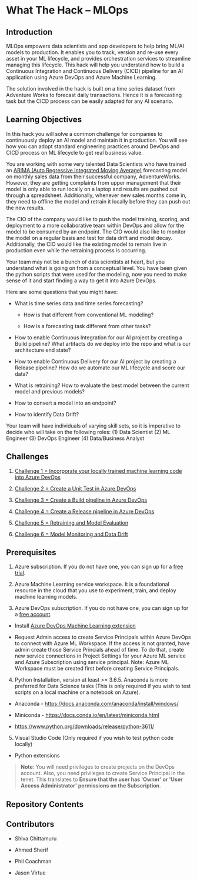 # What The Hack – MLOps

## Introduction

MLOps empowers data scientists and app developers to help bring ML/AI models to
production. It enables you to track, version and re-use every asset in your ML
lifecycle, and provides orchestration services to streamline managing this
lifecycle. This hack will help you understand how to build a Continuous
Integration and Continuous Delivery (CICD) pipeline for an AI application using
Azure DevOps and Azure Machine Learning.

The solution involved in the hack is built on a time series dataset from
Adventure Works to forecast daily transactions. Hence it is a forecasting task
but the CICD process can be easily adapted for any AI scenario.

## Learning Objectives

In this hack you will solve a common challenge for companies to continuously
deploy an AI model and maintain it in production. You will see how you can adopt
standard engineering practices around DevOps and CICD process on ML lifecycle to
get real business value.

You are working with some very talented Data Scientists who have trained an [ARIMA (Auto Regressive Integrated Moving Average)](https://en.wikipedia.org/wiki/Autoregressive_integrated_moving_average) forecasting model on monthly sales data from their successful company, AdventureWorks. However, they are getting complaints from upper management that their model is only able to run locally on a laptop and results are pushed out through a spreadsheet. Additionally, whenever new sales months come in, they need to offline the model and retrain it locally before they can push out the new results.

The CIO of the company would like to push the model training, scoring, and deployment to a more collaborative team within DevOps and allow for the model to be consumed by an endpoint. The CIO would also like to monitor the model on a regular basis and test for data drift and model decay. Additionally, the CIO would like the existing model to remain live in production even while the retraining process is occurring.

Your team may not be a bunch of data scientists at heart, but you understand what is going on from a conceptual level.  You have been given the python scripts that were used for the modeling, now you need to make sense of it and start finding a way to get it into Azure DevOps.

Here are some questions that you might have:

- What is time series data and time series forecasting?

  - How is that different from conventional ML modeling?

  - How is a forecasting task different from other tasks?

- How to enable Continuous Integration for our AI project by creating a Build
  pipeline? What artifacts do we deploy into the repo and what is our
  architecture end state?

- How to enable Continuous Delivery for our AI project by creating a Release
  pipeline? How do we automate our ML lifecycle and score our data?

- What is retraining? How to evaluate the best model between the current model
  and previous models?

- How to convert a model into an endpoint?

- How to identify Data Drift?

Your team will have individuals of varying skill sets, so it is imperative to decide who will take on the following roles:
(1) Data Scientist
(2) ML Engineer
(3) DevOps Engineer
(4) Data/Business Analyst

## Challenges

1.  [Challenge 1 = Incorporate your locally trained machine learning code into Azure DevOps](Student/01-TimeSeriesForecasting.md)

2.  [Challenge 2 = Create a Unit Test in Azure
    DevOps](Student/02-UnitTesting.md)

3.  [Challenge 3 = Create a Build pipeline in Azure
    DevOps](Student/03-BuildPipeline.md)

4.  [Challenge 4 = Create a Release pipeline in Azure
    DevOps](Student/04-ReleasePipeline.md)

5.  [Challenge 5 = Retraining and Model
    Evaluation](Student/05-RetrainingAndEvaluation.md)

6.  [Challenge 6 = Model Monitoring and Data Drift](Student/06-MonitorDataDrift.md)

## Prerequisites

1.  Azure subscription. If you do not have one, you can sign up for a [free
  trial](https://azure.microsoft.com/en-us/free/).  

2.  Azure Machine Learning service workspace. It is a foundational resource in
  the cloud that you use to experiment, train, and deploy machine learning
  models.

3.  Azure DevOps subscription. If you do not have one, you can sign up for a
  [free account](https://azure.microsoft.com/en-us/services/devops/).

  - Install [Azure DevOps Machine Learning
    extension](https://marketplace.visualstudio.com/items?itemName=ms-air-aiagility.vss-services-azureml)
    
  - Request Admin access to create Service Principals within Azure DevOps to connect with Azure ML Workspace. If the access is not granted, have admin create those Service Princials ahead of time. To do that, create new service connections in Project Settings for your Azure ML service and Azure Subscription using service principal. 
  Note: Azure ML Workspace must be created first before creating Service Principals. 
  
4. Python Installation, version at least \>= 3.6.5. Anaconda is more preferred
  for Data Science tasks (This is only required if you wish to test scripts on a local machine or a notebook on Azure).

  - Anaconda - <https://docs.anaconda.com/anaconda/install/windows/>

  - Miniconda - <https://docs.conda.io/en/latest/miniconda.html>

  - <https://www.python.org/downloads/release/python-3611/>

5. Visual Studio Code (Only required if you wish to test python code locally)

  - Python extensions

> **Note**: You will need privileges to create projects on the DevOps account.
> Also, you need privileges to create Service Principal in the tenet. This
> translates to **Ensure that the user has 'Owner' or 'User Access
> Administrator' permissions on the Subscription**.

## Repository Contents

## Contributors

- Shiva Chittamuru

- Ahmed Sherif

- Phil Coachman

- Jason Virtue
